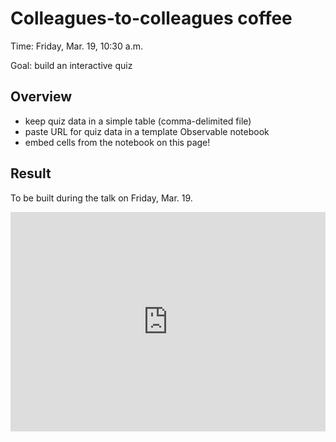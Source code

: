 
# Colleagues-to-colleagues coffee

Time:  Friday, Mar. 19, 10:30 a.m.

Goal: build an interactive quiz

## Overview

- keep quiz data in a simple table (comma-delimited file)
- paste URL for quiz data in a template Observable notebook
- embed cells from the notebook on this page!

## Result

To be built during the talk on Friday, Mar. 19.


<iframe width="100%" height="351" frameborder="0"
  src="https://observablehq.com/embed/@neelsmith/colleague-to-colleague-coffee-talk?cells=viewof+quizdata%2Cquestion%2Cviewof+answers%2Ccheckform%2Ccss"></iframe>
